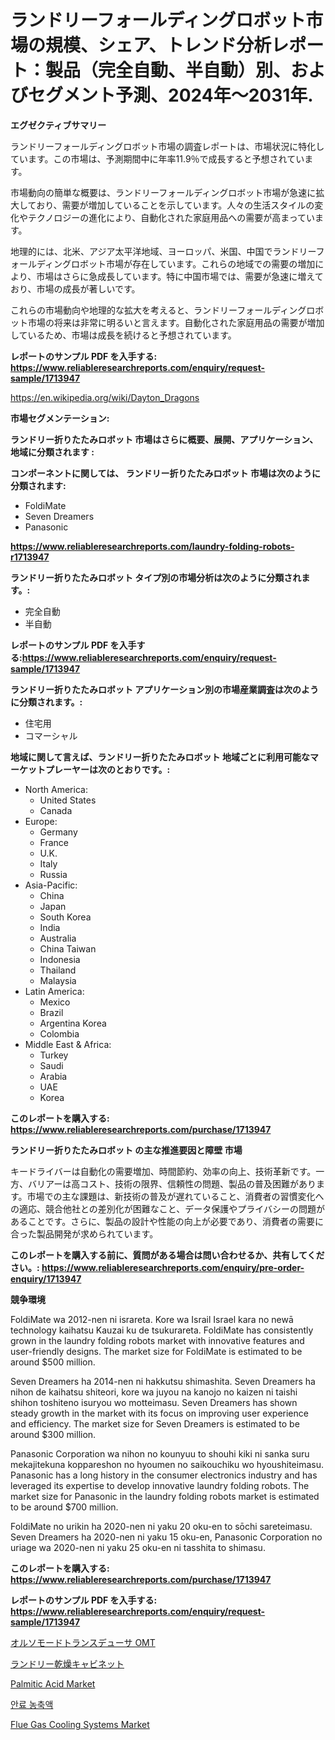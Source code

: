 <p><h1>ランドリーフォールディングロボット市場の規模、シェア、トレンド分析レポート：製品（完全自動、半自動）別、およびセグメント予測、2024年〜2031年.</h1></p><p><strong>エグゼクティブサマリー</strong></p>
<p><p>ランドリーフォールディングロボット市場の調査レポートは、市場状況に特化しています。この市場は、予測期間中に年率11.9％で成長すると予想されています。</p><p>市場動向の簡単な概要は、ランドリーフォールディングロボット市場が急速に拡大しており、需要が増加していることを示しています。人々の生活スタイルの変化やテクノロジーの進化により、自動化された家庭用品への需要が高まっています。</p><p>地理的には、北米、アジア太平洋地域、ヨーロッパ、米国、中国でランドリーフォールディングロボット市場が存在しています。これらの地域での需要の増加により、市場はさらに急成長しています。特に中国市場では、需要が急速に増えており、市場の成長が著しいです。</p><p>これらの市場動向や地理的な拡大を考えると、ランドリーフォールディングロボット市場の将来は非常に明るいと言えます。自動化された家庭用品の需要が増加しているため、市場は成長を続けると予想されています。</p></p>
<p><strong>レポートのサンプル PDF を入手する: <a href="https://www.reliableresearchreports.com/enquiry/request-sample/1713947">https://www.reliableresearchreports.com/enquiry/request-sample/1713947</a></strong></p>
<p><a href="https://en.wikipedia.org/wiki/Dayton_Dragons">https://en.wikipedia.org/wiki/Dayton_Dragons</a></p>
<p><strong>市場セグメンテーション:</strong></p>
<p><strong> ランドリー折りたたみロボット 市場はさらに概要、展開、アプリケーション、地域に分類されます :</strong></p>
<p><strong>コンポーネントに関しては、 ランドリー折りたたみロボット 市場は次のように分類されます:</strong></p>
<p><ul><li>FoldiMate</li><li>Seven Dreamers</li><li>Panasonic</li></ul></p>
<p><strong><a href="https://www.reliableresearchreports.com/laundry-folding-robots-r1713947">https://www.reliableresearchreports.com/laundry-folding-robots-r1713947</a></strong></p>
<p><strong> ランドリー折りたたみロボット タイプ別の市場分析は次のように分類されます。:</strong></p>
<p><ul><li>完全自動</li><li>半自動</li></ul></p>
<p><strong>レポートのサンプル PDF を入手する:<a href="https://www.reliableresearchreports.com/enquiry/request-sample/1713947">https://www.reliableresearchreports.com/enquiry/request-sample/1713947</a></strong></p>
<p><strong> ランドリー折りたたみロボット アプリケーション別の市場産業調査は次のように分類されます。:</strong></p>
<p><ul><li>住宅用</li><li>コマーシャル</li></ul></p>
<p><strong>地域に関して言えば、ランドリー折りたたみロボット 地域ごとに利用可能なマーケットプレーヤーは次のとおりです。:</strong></p>
<p><ul>
    <li>
        North America:
        <ul>
            <li>United States</li>
            <li>Canada</li>
        </ul>
    </li>
    <li>
        Europe:
        <ul>
            <li>Germany</li>
            <li>France</li>
            <li>U.K.</li>
            <li>Italy</li>
            <li>Russia</li>
        </ul>
    </li>
    <li>
        Asia-Pacific:
        <ul>
            <li>China</li>
            <li>Japan</li>
            <li>South Korea</li>
            <li>India</li>
            <li>Australia</li>
            <li>China Taiwan</li>
            <li>Indonesia</li>
            <li>Thailand</li>
            <li>Malaysia</li>
        </ul>
    </li>
    <li>
        Latin America:
        <ul>
            <li>Mexico</li>
            <li>Brazil</li>
            <li>Argentina Korea</li>
            <li>Colombia</li>
        </ul>
    </li>
    <li>
        Middle East & Africa:
        <ul>
            <li>Turkey</li>
            <li>Saudi</li>
            <li>Arabia</li>
            <li>UAE</li>
            <li>Korea</li>
        </ul>
    </li>
    </ul></p>
<p><strong>このレポートを購入する: <a href="https://www.reliableresearchreports.com/purchase/1713947">https://www.reliableresearchreports.com/purchase/1713947</a></strong></p>
<p><strong>ランドリー折りたたみロボット の主な推進要因と障壁 市場</strong></p>
<p><p>キードライバーは自動化の需要増加、時間節約、効率の向上、技術革新です。一方、バリアーは高コスト、技術の限界、信頼性の問題、製品の普及困難があります。市場での主な課題は、新技術の普及が遅れていること、消費者の習慣変化への適応、競合他社との差別化が困難なこと、データ保護やプライバシーの問題があることです。さらに、製品の設計や性能の向上が必要であり、消費者の需要に合った製品開発が求められています。</p></p>
<p><strong>このレポートを購入する前に、質問がある場合は問い合わせるか、共有してください。: <a href="https://www.reliableresearchreports.com/enquiry/pre-order-enquiry/1713947">https://www.reliableresearchreports.com/enquiry/pre-order-enquiry/1713947</a></strong></p>
<p><strong>競争環境</strong></p>
<p><p>FoldiMate wa 2012-nen ni israreta. Kore wa Israil Israel kara no newā technology kaihatsu Kauzai ku de tsukurareta. FoldiMate has consistently grown in the laundry folding robots market with innovative features and user-friendly designs. The market size for FoldiMate is estimated to be around $500 million.</p><p>Seven Dreamers ha 2014-nen ni hakkutsu shimashita. Seven Dreamers ha nihon de kaihatsu shiteori, kore wa juyou na kanojo no kaizen ni taishi shihon toshiteno isuryou wo motteimasu. Seven Dreamers has shown steady growth in the market with its focus on improving user experience and efficiency. The market size for Seven Dreamers is estimated to be around $300 million.</p><p>Panasonic Corporation wa nihon no kounyuu to shouhi kiki ni sanka suru mekajitekuna koppareshon no hyoumen no saikouchiku wo hyoushiteimasu. Panasonic has a long history in the consumer electronics industry and has leveraged its expertise to develop innovative laundry folding robots. The market size for Panasonic in the laundry folding robots market is estimated to be around $700 million.</p><p>FoldiMate no urikin ha 2020-nen ni yaku 20 oku-en to sōchi sareteimasu. Seven Dreamers ha 2020-nen ni yaku 15 oku-en, Panasonic Corporation no uriage wa 2020-nen ni yaku 25 oku-en ni tasshita to shimasu.</p></p>
<p><strong>このレポートを購入する: <a href="https://www.reliableresearchreports.com/purchase/1713947">https://www.reliableresearchreports.com/purchase/1713947</a></strong></p>
<p><strong>レポートのサンプル PDF を入手する: <a href="https://www.reliableresearchreports.com/enquiry/request-sample/1713947">https://www.reliableresearchreports.com/enquiry/request-sample/1713947</a></strong><strong></strong></p>
<p><p><a href="https://medium.com/@khkjaxbn36/%E3%82%B0%E3%83%AD%E3%83%BC%E3%83%90%E3%83%AB%E3%82%AA%E3%83%AB%E3%82%BD%E3%83%A2%E3%83%BC%E3%83%89%E3%83%88%E3%83%A9%E3%83%B3%E3%82%B9%E3%83%87%E3%83%A5%E3%83%BC%E3%82%B5%E3%83%BComt%E5%B8%82%E5%A0%B4%E3%81%AE%E7%8A%B6%E6%B3%81-2024%E5%B9%B4-2031%E5%B9%B4-%E3%81%8A%E3%82%88%E3%81%B3%E5%9C%B0%E5%9F%9F-%E8%A3%BD%E5%93%81-%E3%81%8A%E3%82%88%E3%81%B3%E3%82%A8%E3%83%B3%E3%83%89%E3%83%A6%E3%83%BC%E3%82%B9%E3%81%AB%E3%82%88%E3%82%8B%E4%BA%88%E6%B8%AC-c03c3336adef">オルソモードトランスデューサ OMT</a></p><p><a href="https://github.com/lababdou/Market-Research-Report-List-5/blob/main/296079751228.md">ランドリー乾燥キャビネット</a></p><p><a href="https://medium.com/@bradleyills65767/palmitic-acid-market-size-growth-trends-statistics-forecasts-2024-2031-21e8739f020c">Palmitic Acid Market</a></p><p><a href="https://medium.com/@mujgankortalih/%EA%B8%80%EB%A1%9C%EB%B2%8C-%EC%83%89%EC%86%8C-%EB%86%8D%EC%B6%95%EB%AC%BC-%EC%8B%9C%EC%9E%A5-%EB%8F%99%ED%96%A5-2024%EB%85%84%EB%B6%80%ED%84%B0-2031%EB%85%84%EA%B9%8C%EC%A7%80%EC%9D%98-%EC%84%B1%EC%9E%A5-%EA%B8%B0%ED%9A%8C%EC%99%80-%EB%8F%84%EC%A0%84%EC%9D%84-%EC%98%88%EC%B8%A1%ED%95%A9%EB%8B%88%EB%8B%A4-96387fc8d3eb">안료 농축액</a></p><p><a href="https://issuu.com/reportprime-2/docs/flue-gas-cooling-systems-market-size-2030.pptx">Flue Gas Cooling Systems Market</a></p></p>